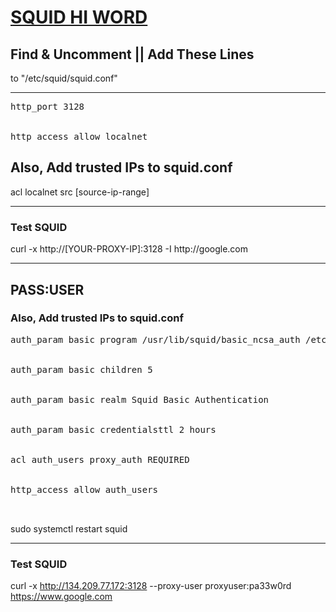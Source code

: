 <h1><a href="https://www.linkedin.com/feed/update/urn:li:activity:6630629028594356224">SQUID HI WORD</a></h1>
<p><h2>Find & Uncomment || Add These Lines</h2> to "/etc/squid/squid.conf"</p>
<hr/>
<pre>
http_port 3128
<br>
http_access allow localnet
</pre>

<h2>Also, Add trusted IPs to squid.conf</h2>
acl localnet src [source-ip-range]

<hr>
<h3>Test SQUID</h3>
curl -x http://[YOUR-PROXY-IP]:3128 -I http://google.com
<hr>
<h2>PASS:USER</h2>
<h3>Also, Add trusted IPs to squid.conf</h3>
<pre>
auth_param basic program /usr/lib/squid/basic_ncsa_auth /etc/squid/passwd
<br>
auth_param basic children 5
<br>
auth_param basic realm Squid Basic Authentication
<br>
auth_param basic credentialsttl 2 hours
<br>
acl auth_users proxy_auth REQUIRED
<br>
http_access allow auth_users
<br>
</pre>
<p>
sudo systemctl restart squid
</p>
<hr>
<h3>Test SQUID</h3>

curl -x http://134.209.77.172:3128  --proxy-user proxyuser:pa33w0rd  https://www.google.com
